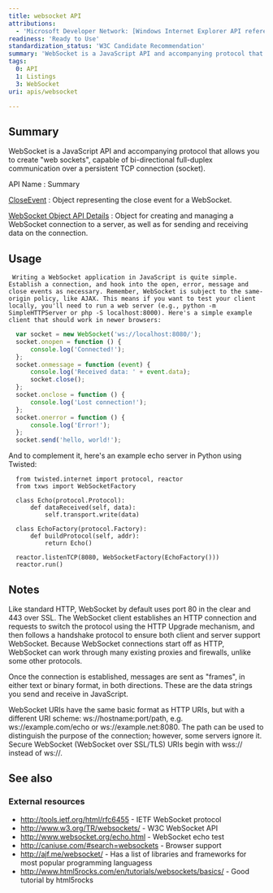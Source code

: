 ```yaml
---
title: websocket API
attributions:
  - 'Microsoft Developer Network: [Windows Internet Explorer API reference Article](http://msdn.microsoft.com/en-us/library/ie/hh828809%28v=vs.85%29.aspx)'
readiness: 'Ready to Use'
standardization_status: 'W3C Candidate Recommendation'
summary: 'WebSocket is a JavaScript API and accompanying protocol that allows you to create &quot;web sockets&quot;, capable of bi-directional full-duplex communication over a persistent TCP connection (socket).'
tags:
  0: API
  1: Listings
  3: WebSocket
uri: apis/websocket

---
```

## Summary

WebSocket is a JavaScript API and accompanying protocol that allows you to create &quot;web sockets&quot;, capable of bi-directional full-duplex communication over a persistent TCP connection (socket).

API Name
:   Summary

[CloseEvent](/apis/websocket/CloseEvent)
:   Object representing the close event for a WebSocket.

[WebSocket Object API Details](/apis/websocket/WebSocket)
:   Object for creating and managing a WebSocket connection to a server, as well as for sending and receiving data on the connection.

## Usage

     Writing a WebSocket application in JavaScript is quite simple. Establish a connection, and hook into the open, error, message and close events as necessary. Remember, WebSocket is subject to the same-origin policy, like AJAX. This means if you want to test your client locally, you'll need to run a web server (e.g., python -m SimpleHTTPServer or php -S localhost:8000). Here's a simple example client that should work in newer browsers:

``` js
  var socket = new WebSocket('ws://localhost:8080/');
  socket.onopen = function () {
      console.log('Connected!');
  };
  socket.onmessage = function (event) {
      console.log('Received data: ' + event.data);
      socket.close();
  };
  socket.onclose = function () {
      console.log('Lost connection!');
  };
  socket.onerror = function () {
      console.log('Error!');
  };
  socket.send('hello, world!');
```

 And to complement it, here's an example echo server in Python using Twisted:

```
  from twisted.internet import protocol, reactor
  from txws import WebSocketFactory

  class Echo(protocol.Protocol):
      def dataReceived(self, data):
          self.transport.write(data)

  class EchoFactory(protocol.Factory):
      def buildProtocol(self, addr):
          return Echo()

  reactor.listenTCP(8080, WebSocketFactory(EchoFactory()))
  reactor.run()
```

## Notes

Like standard HTTP, WebSocket by default uses port 80 in the clear and 443 over SSL. The WebSocket client establishes an HTTP connection and requests to switch the protocol using the HTTP Upgrade mechanism, and then follows a handshake protocol to ensure both client and server support WebSocket. Because WebSocket connections start off as HTTP, WebSocket can work through many existing proxies and firewalls, unlike some other protocols.

Once the connection is established, messages are sent as "frames", in either text or binary format, in both directions. These are the data strings you send and receive in JavaScript.

WebSocket URIs have the same basic format as HTTP URIs, but with a different URI scheme: ws://hostname:port/path, e.g. ws://example.com/echo or ws://example.net:8080. The path can be used to distinguish the purpose of the connection; however, some servers ignore it. Secure WebSocket (WebSocket over SSL/TLS) URIs begin with wss:// instead of ws://.

## See also

### External resources

-   <http://tools.ietf.org/html/rfc6455> - IETF WebSocket protocol
-   <http://www.w3.org/TR/websockets/> - W3C WebSocket API
-   <http://www.websocket.org/echo.html> - WebSocket echo test
-   <http://caniuse.com/#search=websockets> - Browser support
-   <http://ajf.me/websocket/> - Has a list of libraries and frameworks for most popular programming languagess
-   <http://www.html5rocks.com/en/tutorials/websockets/basics/> - Good tutorial by html5rocks
